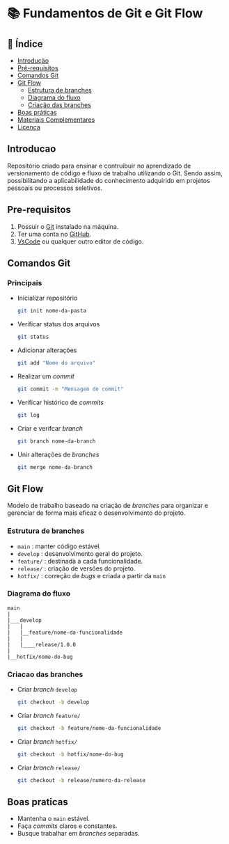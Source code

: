 # 📚 Fundamentos de Git e Git Flow

## 📁 Índice

- [Introdução](#introducao)
- [Pré-requisitos](#pre-requisitos)
- [Comandos Git](#comandos-git)
- [Git Flow](#git-flow)
    - [Estrutura de branches](#estrutura-de-branches)
    - [Diagrama do fluxo](#diagrama-do-fluxo)
    - [Criação das branches](#criacao-das-branches)
- [Boas práticas](#boas-praticas)
- [Materiais Complementares](#materiais-complementares)
- [Licença](#licenca)

## Introducao

Repositório criado para ensinar e contruibuir no aprendizado de versionamento de código e fluxo de trabalho utilizando o Git. Sendo assim, possibilitando a aplicabilidade do conhecimento adquirido em projetos pessoais ou processos seletivos.

## Pre-requisitos

1. Possuir o [Git](https://git-scm.com/downloads) instalado na máquina.
2. Ter uma conta no [GitHub](https://github.com).
3. [VsCode](https://code.visualstudio.com) ou qualquer outro editor de código.

## Comandos Git

### Principais

- Inicializar repositório

    ```sh
    git init nome-da-pasta
    ```
- Verificar status dos arquivos
    ```sh
    git status
    ```
- Adicionar alterações

    ```sh
    git add "Nome do arquivo"
    ```
- Realizar um *commit*
    ```sh
    git commit -m "Mensagem do commit"
    ```
- Verificar histórico de *commits*
    ```sh
    git log
    ```
- Criar e verifcar *branch*
    ```sh
    git branch nome-da-branch
    ```
- Unir alterações de *branches*
     ```sh
    git merge nome-da-branch
    ```
## Git Flow

Modelo de trabalho baseado na criação de *branches* para organizar e gerenciar de forma mais eficaz o desenvolvimento do projeto.

### Estrutura de branches

- `main` : manter código estável.
- `develop` : desenvolvimento geral do projeto.
- `feature/` : destinada a cada funcionalidade.
- `release/` : criação de versões do projeto.
- `hotfix/` : correção de *bugs* e criada a partir da `main`

### Diagrama do fluxo

```plaintext
main
|
|___develop
|   |
|   |__feature/nome-da-funcionalidade
|   |
|   |____release/1.0.0
|
|__hotfix/nome-do-bug
```

### Criacao das branches

- Criar *branch* `develop`

    ```sh
    git checkout -b develop
    ```
- Criar *branch* `feature/`

    ```sh
    git checkout -b feature/nome-da-funcionalidade
    ```
- Criar *branch* `hotfix/`
    ```sh
    git checkout -b hotfix/nome-do-bug
    ```
- Criar *branch* `release/`
    ```sh
    git checkout -b release/numero-da-release
    ```

## Boas praticas

- Mantenha o `main` estável.
- Faça *commits* claros e constantes.
- Busque trabalhar em *branches* separadas.
